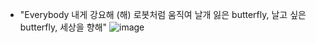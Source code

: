 - "Everybody 내게 강요해 (해) 로봇처럼 움직여 날개 잃은 butterfly, 날고 싶은 butterfly, 세상을 향해"
![image](https://github.com/user-attachments/assets/0c072ced-dab2-44bd-a17f-bcde133783eb)
